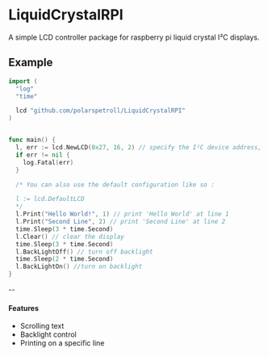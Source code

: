 # LiquidCrystalRPI
A simple LCD controller package for raspberry pi liquid crystal I²C displays.

## Example

```go
import (
  "log"
  "time"

  lcd "github.com/polarspetroll/LiquidCrystalRPI"
)


func main() {
  l, err := lcd.NewLCD(0x27, 16, 2) // specify the I²C device address, width and height
  if err != nil {
    log.Fatal(err)
  }

  /* You can also use the default configuration like so :

  l := lcd.DefaultLCD
  */
  l.Print("Hello World!", 1) // print 'Hello World' at line 1
  l.Print("Second Line", 2) // print 'Second Line' at line 2
  time.Sleep(3 * time.Second)
  l.Clear() // clear the display
  time.Sleep(3 * time.Second)
  l.BackLightOff() // turn off backlight
  time.Sleep(2 * time.Second)
  l.BackLightOn() //turn on backlight
}

```
--
#### Features 

- Scrolling text  
- Backlight control
- Printing on a specific line

